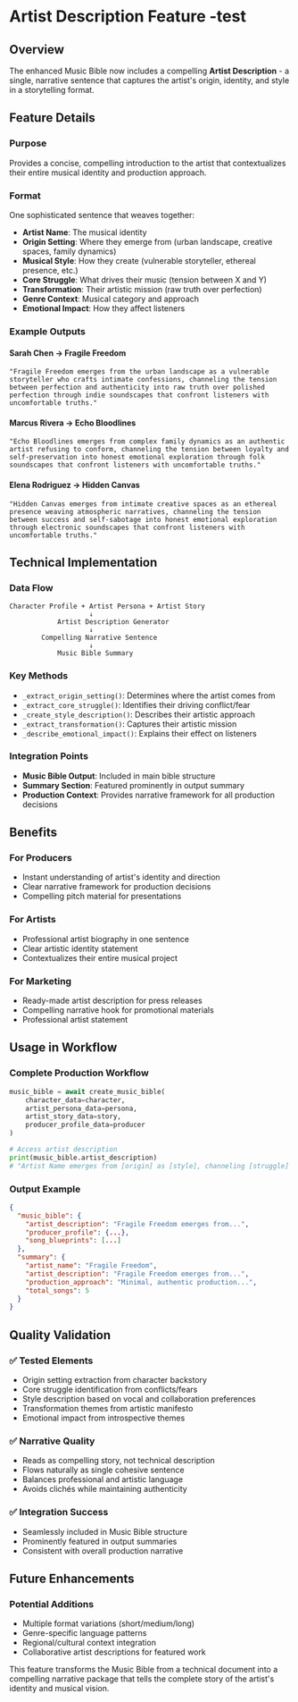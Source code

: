 # Artist Description Feature -test

## Overview
The enhanced Music Bible now includes a compelling **Artist Description** - a single, narrative sentence that captures the artist's origin, identity, and style in a storytelling format.

## Feature Details

### Purpose
Provides a concise, compelling introduction to the artist that contextualizes their entire musical identity and production approach.

### Format
One sophisticated sentence that weaves together:
- **Artist Name**: The musical identity
- **Origin Setting**: Where they emerge from (urban landscape, creative spaces, family dynamics)
- **Musical Style**: How they create (vulnerable storyteller, ethereal presence, etc.)
- **Core Struggle**: What drives their music (tension between X and Y)
- **Transformation**: Their artistic mission (raw truth over perfection)
- **Genre Context**: Musical category and approach
- **Emotional Impact**: How they affect listeners

### Example Outputs

#### Sarah Chen → Fragile Freedom
```
"Fragile Freedom emerges from the urban landscape as a vulnerable storyteller who crafts intimate confessions, channeling the tension between perfection and authenticity into raw truth over polished perfection through indie soundscapes that confront listeners with uncomfortable truths."
```

#### Marcus Rivera → Echo Bloodlines  
```
"Echo Bloodlines emerges from complex family dynamics as an authentic artist refusing to conform, channeling the tension between loyalty and self-preservation into honest emotional exploration through folk soundscapes that confront listeners with uncomfortable truths."
```

#### Elena Rodriguez → Hidden Canvas
```
"Hidden Canvas emerges from intimate creative spaces as an ethereal presence weaving atmospheric narratives, channeling the tension between success and self-sabotage into honest emotional exploration through electronic soundscapes that confront listeners with uncomfortable truths."
```

## Technical Implementation

### Data Flow
```
Character Profile + Artist Persona + Artist Story
                    ↓
            Artist Description Generator
                    ↓ 
        Compelling Narrative Sentence
                    ↓
            Music Bible Summary
```

### Key Methods
- `_extract_origin_setting()`: Determines where the artist comes from
- `_extract_core_struggle()`: Identifies their driving conflict/fear
- `_create_style_description()`: Describes their artistic approach
- `_extract_transformation()`: Captures their artistic mission
- `_describe_emotional_impact()`: Explains their effect on listeners

### Integration Points
- **Music Bible Output**: Included in main bible structure
- **Summary Section**: Featured prominently in output summary
- **Production Context**: Provides narrative framework for all production decisions

## Benefits

### For Producers
- Instant understanding of artist's identity and direction
- Clear narrative framework for production decisions
- Compelling pitch material for presentations

### For Artists
- Professional artist biography in one sentence
- Clear artistic identity statement
- Contextualizes their entire musical project

### For Marketing
- Ready-made artist description for press releases
- Compelling narrative hook for promotional materials
- Professional artist statement

## Usage in Workflow

### Complete Production Workflow
```python
music_bible = await create_music_bible(
    character_data=character,
    artist_persona_data=persona, 
    artist_story_data=story,
    producer_profile_data=producer
)

# Access artist description
print(music_bible.artist_description)
# "Artist Name emerges from [origin] as [style], channeling [struggle] into [transformation] through [genre] soundscapes that [impact]."
```

### Output Example
```json
{
  "music_bible": {
    "artist_description": "Fragile Freedom emerges from...",
    "producer_profile": {...},
    "song_blueprints": [...]
  },
  "summary": {
    "artist_name": "Fragile Freedom",
    "artist_description": "Fragile Freedom emerges from...",
    "production_approach": "Minimal, authentic production...",
    "total_songs": 5
  }
}
```

## Quality Validation

### ✅ Tested Elements
- Origin setting extraction from character backstory
- Core struggle identification from conflicts/fears
- Style description based on vocal and collaboration preferences
- Transformation themes from artistic manifesto
- Emotional impact from introspective themes

### ✅ Narrative Quality
- Reads as compelling story, not technical description
- Flows naturally as single cohesive sentence
- Balances professional and artistic language
- Avoids clichés while maintaining authenticity

### ✅ Integration Success
- Seamlessly included in Music Bible structure
- Prominently featured in output summaries
- Consistent with overall production narrative

## Future Enhancements

### Potential Additions
- Multiple format variations (short/medium/long)
- Genre-specific language patterns
- Regional/cultural context integration
- Collaborative artist descriptions for featured work

This feature transforms the Music Bible from a technical document into a compelling narrative package that tells the complete story of the artist's identity and musical vision.
